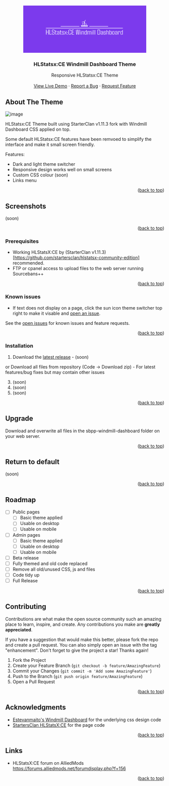 
<!-- Improved compatibility of back to top link: See: https://github.com/othneildrew/Best-README-Template/pull/73 -->
<a id="readme-top"></a>


<!-- PROJECT LOGO -->
<div align="center">
  <a href="https://github.com/DNA-styx/sbpp-windmill-dashboard">
    <img src="https://github.com/DNA-styx/HLSTATSX-Windmill-Theme/blob/main/assets/hlstatsxce-windmill-dashboard-logo.png" alt="Sourcebans++ Windmill Dashboard Theme Logo" width="390" height="149">
  </a>

<h3 align="center">HLStatsx:CE Windmill Dashboard Theme</h3>

  <p align="center">
    Responsive HLStatsx:CE Theme
    <br />
    <br />
    <a href="https://stats.dnagames.site/hlstats.php?mode=players&game=dods">View Live Demo</a>
    ·
    <a href="https://github.com/DNA-styx/HLSTATSX-Windmill-Theme/issues/new">Report a Bug</a>
    ·
    <a href="https://github.com/DNA-styx/HLSTATSX-Windmill-Theme/issues/new">Request Feature</a>
  </p>
</div>


<!-- ABOUT THE PROJECT -->
## About The Theme

![image](https://github.com/user-attachments/assets/64f28a29-bde3-4cf6-9b81-50c2bde87e6a)

HLStatsx:CE Theme built using StarterClan v1.11.3 fork with Windmill Dashboard CSS applied on top. 

Some default HLStatsx:CE features have been remvoed to simplify the interface and make it small screen friendly.

Features:
* Dark and light theme switcher
* Responsive design works well on small screens
* Custom CSS colour (soon)
* Links menu

<p align="right">(<a href="#readme-top">back to top</a>)</p>


<!-- Screen shots -->
## Screenshots
(soon)

<p align="right">(<a href="#readme-top">back to top</a>)</p>


### Prerequisites

* Working HLStatsX:CE by (StarterClan v1.11.3)[https://github.com/startersclan/hlstatsx-community-edition] recommended. 
* FTP or cpanel access to upload files to the web server running Sourcebans++

<p align="right">(<a href="#readme-top">back to top</a>)</p>

### Known issues

* If text does not display on a page, click the sun icon theme switcher top right to make it visable and [open an issue](https://github.com/DNA-styx/HLSTATSX-Windmill-Theme/issues).

See the [open issues](https://github.com/DNA-styx/HLSTATSX-Windmill-Theme/issues) for known issues and feature requests.

<p align="right">(<a href="#readme-top">back to top</a>)</p>


### Installation

1. Download the [latest release](https://github.com/DNA-styx/HLSTATSX-Windmill-Theme/releases) - (soon)
   
or Download all files from repository (Code -> Download zip) - For latest features/bug fixes but may contain other issues

3. (soon)
4. (soon)
5. (soon)

<p align="right">(<a href="#readme-top">back to top</a>)</p>


## Upgrade

Download and overwrite all files in the sbpp-windmill-dashboard folder on your web server.

<p align="right">(<a href="#readme-top">back to top</a>)</p>


## Return to default

(soon)

<p align="right">(<a href="#readme-top">back to top</a>)</p>


<!-- ROADMAP -->
## Roadmap

- [ ] Public pages
  - [ ] Basic theme applied 
  - [ ] Usable on desktop 
  - [ ] Usable on mobile
- [ ] Admin pages 
  - [ ] Basic theme applied 
  - [ ] Usable on desktop 
  - [ ] Usable on mobile
- [ ] Beta release 
- [ ] Fully themed and old code replaced 
- [ ] Remove all old/unused CSS, js and files
- [ ] Code tidy up
- [ ] Full Release

<p align="right">(<a href="#readme-top">back to top</a>)</p>


<!-- CONTRIBUTING -->
## Contributing

Contributions are what make the open source community such an amazing place to learn, inspire, and create. Any contributions you make are **greatly appreciated**.

If you have a suggestion that would make this better, please fork the repo and create a pull request. You can also simply open an issue with the tag "enhancement".
Don't forget to give the project a star! Thanks again!

1. Fork the Project
2. Create your Feature Branch (`git checkout -b feature/AmazingFeature`)
3. Commit your Changes (`git commit -m 'Add some AmazingFeature'`)
4. Push to the Branch (`git push origin feature/AmazingFeature`)
5. Open a Pull Request

<p align="right">(<a href="#readme-top">back to top</a>)</p>


<!-- ACKNOWLEDGMENTS -->
## Acknowledgments

* [Estevanmaito's Windmill Dashboard](https://github.com/estevanmaito/windmill-dashboard) for the underlying css design code
* [StartersClan HLStatsX:CE](https://github.com/startersclan/hlstatsx-community-edition) for the page code

<p align="right">(<a href="#readme-top">back to top</a>)</p>


<!-- LINKS -->
## Links

* HLStatsX:CE forum on AlliedMods https://forums.alliedmods.net/forumdisplay.php?f=156


<p align="right">(<a href="#readme-top">back to top</a>)</p>

<!-- MARKDOWN LINKS & IMAGES -->
<!-- https://www.markdownguide.org/basic-syntax/#reference-style-links -->
[contributors-shield]: https://img.shields.io/github/contributors/DNA-styx/sbpp-windmill-dashboard.svg?style=for-the-badge
[contributors-url]: https://github.com/DNA-styx/sbpp-windmill-dashboard/graphs/contributors
[forks-shield]: https://img.shields.io/github/forks/DNA-styx/sbpp-windmill-dashboard.svg?style=for-the-badge
[forks-url]: https://github.com/DNA-styx/sbpp-windmill-dashboard/network/members
[stars-shield]: https://img.shields.io/github/stars/DNA-styx/sbpp-windmill-dashboard.svg?style=for-the-badge
[stars-url]: https://github.com/DNA-styx/sbpp-windmill-dashboard/stargazers
[issues-shield]: https://img.shields.io/github/issues/DNA-styx/sbpp-windmill-dashboard.svg?style=for-the-badge
[issues-url]: https://github.com/DNA-styx/sbpp-windmill-dashboard/issues
[license-shield]: https://img.shields.io/github/license/DNA-styx/sbpp-windmill-dashboard.svg?style=for-the-badge
[license-url]: https://github.com/DNA-styx/sbpp-windmill-dashboard/blob/master/LICENSE.txt
